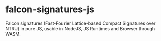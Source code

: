 # falcon-signatures-js
Falcon signatures (Fast-Fourier Lattice-based Compact Signatures over NTRU) in pure JS, usable in NodeJS, JS Runtimes and Browser through WASM.
